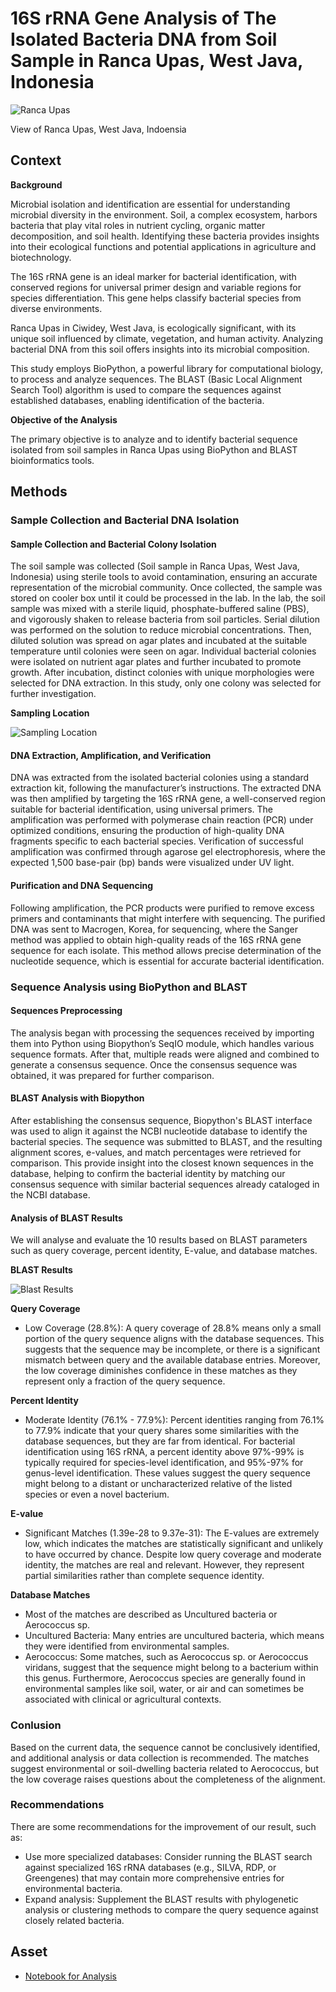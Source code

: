 # 16S rRNA Gene Analysis of The Isolated Bacteria DNA from Soil Sample in Ranca Upas, West Java, Indonesia

![Ranca Upas](https://backpackerjakarta.com/wp-content/uploads/2016/09/Ranca-Upas-Bandung-Jawa-Barat.jpg)

View of Ranca Upas, West Java, Indoensia



## Context

**Background**

Microbial isolation and identification are essential for understanding microbial diversity in the environment. Soil, a complex ecosystem, harbors bacteria that play vital roles in nutrient cycling, organic matter decomposition, and soil health. Identifying these bacteria provides insights into their ecological functions and potential applications in agriculture and biotechnology.

The 16S rRNA gene is an ideal marker for bacterial identification, with conserved regions for universal primer design and variable regions for species differentiation. This gene helps classify bacterial species from diverse environments.

Ranca Upas in Ciwidey, West Java, is ecologically significant, with its unique soil influenced by climate, vegetation, and human activity. Analyzing bacterial DNA from this soil offers insights into its microbial composition.

This study employs BioPython, a powerful library for computational biology, to process and analyze sequences. The BLAST (Basic Local Alignment Search Tool) algorithm is used to compare the sequences against established databases, enabling identification of the bacteria.

**Objective of the Analysis**

The primary objective is to analyze and to identify bacterial sequence isolated from soil samples in Ranca Upas using BioPython and BLAST bioinformatics tools.

## Methods

### Sample Collection and Bacterial DNA Isolation

#### Sample Collection and Bacterial Colony Isolation

The soil sample was collected (Soil sample in Ranca Upas, West Java, Indonesia) using sterile tools to avoid contamination, ensuring an accurate representation of the microbial community. Once collected, the sample was stored on cooler box until it could be processed in the lab. In the lab, the soil sample was mixed with a sterile liquid, phosphate-buffered saline (PBS), and vigorously shaken to release bacteria from soil particles. Serial dilution was performed on the solution to reduce microbial concentrations. Then, diluted solution was spread on agar plates and incubated at the suitable temperature until colonies were seen on agar. Individual bacterial colonies were isolated on nutrient agar plates and further incubated to promote growth. After incubation, distinct colonies with unique morphologies were selected for DNA extraction. In this study, only one colony was selected for further investigation.

**Sampling Location**

![Sampling Location](https://github.com/harishmuh/bioinformatics_biopython_projects/blob/main/Soil_bacteria_DNA_analysis_RancaUpas_WestJava_Indonesia/Sampling%20location.PNG)

#### DNA Extraction, Amplification, and Verification

DNA was extracted from the isolated bacterial colonies using a standard extraction kit, following the manufacturer’s instructions. The extracted DNA was then amplified by targeting the 16S rRNA gene, a well-conserved region suitable for bacterial identification, using universal primers. The amplification was performed with polymerase chain reaction (PCR) under optimized conditions, ensuring the production of high-quality DNA fragments specific to each bacterial species. Verification of successful amplification was confirmed through agarose gel electrophoresis, where the expected 1,500 base-pair (bp) bands were visualized under UV light.

#### Purification and DNA Sequencing

Following amplification, the PCR products were purified to remove excess primers and contaminants that might interfere with sequencing. The purified DNA was sent to Macrogen, Korea, for sequencing, where the Sanger method was applied to obtain high-quality reads of the 16S rRNA gene sequence for each isolate. This method allows precise determination of the nucleotide sequence, which is essential for accurate bacterial identification.

### Sequence Analysis using BioPython and BLAST

#### Sequences Preprocessing

The analysis began with processing the sequences received by importing them into Python using Biopython’s SeqIO module, which handles various sequence formats. After that, multiple reads were aligned and combined to generate a consensus sequence. Once the consensus sequence was obtained, it was prepared for further comparison.

#### BLAST Analysis with Biopython

After establishing the consensus sequence, Biopython's BLAST interface was used to align it against the NCBI nucleotide database to identify the bacterial species. The sequence was submitted to BLAST, and the resulting alignment scores, e-values, and match percentages were retrieved for comparison. This provide insight into the closest known sequences in the database, helping to confirm the bacterial identity by matching our consensus sequence with similar bacterial sequences already cataloged in the NCBI database.

#### Analysis of BLAST Results

We will analyse and evaluate the 10 results based on BLAST parameters such as query coverage, percent identity, E-value, and database matches.

**BLAST Results**

![Blast Results](https://github.com/harishmuh/bioinformatics_biopython_projects/blob/main/Soil_bacteria_DNA_analysis_RancaUpas_WestJava_Indonesia/blast_result_pandas.PNG)

**Query Coverage**

* Low Coverage (28.8%): A query coverage of 28.8% means only a small portion of the query sequence aligns with the database sequences. This suggests that the sequence may be incomplete, or there is a significant mismatch between query and the available database entries. Moreover, the low coverage diminishes confidence in these matches as they represent only a fraction of the query sequence. 

**Percent Identity**

* Moderate Identity (76.1% - 77.9%): Percent identities ranging from 76.1% to 77.9% indicate that your query shares some similarities with the database sequences, but they are far from identical. For bacterial identification using 16S rRNA, a percent identity above 97%-99% is typically required for species-level identification, and 95%-97% for genus-level identification. These values suggest the query sequence might belong to a distant or uncharacterized relative of the listed species or even a novel bacterium.

**E-value**

* Significant Matches (1.39e-28 to 9.37e-31): The E-values are extremely low, which indicates the matches are statistically significant and unlikely to have occurred by chance. Despite low query coverage and moderate identity, the matches are real and relevant. However, they represent partial similarities rather than complete sequence identity.

**Database Matches**

* Most of the matches are described as Uncultured bacteria or Aerococcus sp.
* Uncultured Bacteria: Many entries are uncultured bacteria, which means they were identified from environmental samples.
* Aerococcus: Some matches, such as Aerococcus sp. or Aerococcus viridans, suggest that the sequence might belong to a bacterium within this genus. Furthermore, Aerococcus species are generally found in environmental samples like soil, water, or air and can sometimes be associated with clinical or agricultural contexts.


### Conlusion

Based on the current data, the sequence cannot be conclusively identified, and additional analysis or data collection is recommended. The matches suggest environmental or soil-dwelling bacteria related to Aerococcus, but the low coverage raises questions about the completeness of the alignment.

### Recommendations

There are some recommendations for the improvement of our result, such as:

* Use more specialized databases: Consider running the BLAST search against specialized 16S rRNA databases (e.g., SILVA, RDP, or Greengenes) that may contain more comprehensive entries for environmental bacteria.
* Expand analysis: Supplement the BLAST results with phylogenetic analysis or clustering methods to compare the query sequence against closely related bacteria.

## Asset
* [Notebook for Analysis](https://github.com/harishmuh/bioinformatics_biopython_projects/blob/main/Soil_bacteria_DNA_analysis_RancaUpas_WestJava_Indonesia/RancaUpas_Bacterial%20Sequence%20Analysis.ipynb)


